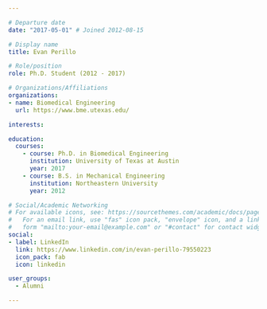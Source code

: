 ```yaml
---

# Departure date
date: "2017-05-01" # Joined 2012-08-15

# Display name
title: Evan Perillo

# Role/position
role: Ph.D. Student (2012 - 2017)

# Organizations/Affiliations
organizations:
- name: Biomedical Engineering
  url: https://www.bme.utexas.edu/

interests:

education:
  courses:
    - course: Ph.D. in Biomedical Engineering
      institution: University of Texas at Austin
      year: 2017
    - course: B.S. in Mechanical Engineering
      institution: Northeastern University
      year: 2012

# Social/Academic Networking
# For available icons, see: https://sourcethemes.com/academic/docs/page-builder/#icons
#   For an email link, use "fas" icon pack, "envelope" icon, and a link in the
#   form "mailto:your-email@example.com" or "#contact" for contact widget.
social:
- label: LinkedIn
  link: https://www.linkedin.com/in/evan-perillo-79550223
  icon_pack: fab
  icon: linkedin

user_groups:
  - Alumni

---
```


